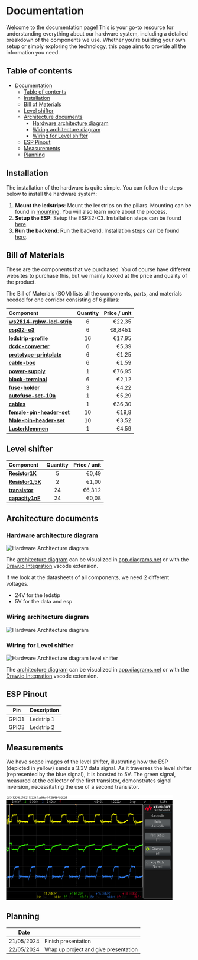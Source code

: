 # Documentation

Welcome to the documentation page! This is your go-to resource for understanding everything about our hardware system, including a detailed breakdown of the components we use. Whether you're building your own setup or simply exploring the technology, this page aims to provide all the information you need.

## Table of contents

- [Documentation](#documentation)
  - [Table of contents](#table-of-contents)
  - [Installation](#installation)
  - [Bill of Materials](#bill-of-materials)
  - [Level shifter](#level-shifter)
  - [Architecture documents](#architecture-documents)
    - [Hardware architecture diagram](#hardware-architecture-diagram)
    - [Wiring architecture diagram](#wiring-architecture-diagram)
    - [Wiring for Level shifter](#wiring-for-level-shifter)
  - [ESP Pinout](#esp-pinout)
  - [Measurements](#measurements)
  - [Planning](#planning)

## Installation

The installation of the hardware is quite simple. You can follow the steps below to install the hardware system:

1. **Mount the ledstrips**: Mount the ledstrips on the pillars. Mounting can be found in [mounting](./mounting/). You will also learn more about the process.
2. **Setup the ESP**: Setup the ESP32-C3. Installation steps can be found [here](./ESP_SETUP.md).
3. **Run the backend**: Run the backend. Installation steps can be found [here](../Backend/README.md#installation).

## Bill of Materials

These are the components that we purchased. You of course have different websites to purchase this, but we mainly looked at the price and quality of the product.

The Bill of Materials (BOM) lists all the components, parts, and materials needed for one corridor consisting of 6 pillars:

| Component                                                                                                                                                                                                                                                                                  | Quantity | Price / unit |
| :----------------------------------------------------------------------------------------------------------------------------------------------------------------------------------------------------------------------------------------------------------------------------------------- | :------: | -----------: |
| [**ws2814-rgbw-led-strip**](https://www.btf-lighting.com/products/ws2814-12v-24v-4-in-1-similar-sk6812-rgbw-pixels-addressable-ws2811-rgbww-rgbcw-5050-3pin-led-lights?variant=43463309459682)                                                                                             |    6     |       €22,35 |
| [**esp32-c3**](https://www.digikey.be/en/products/detail/espressif-systems/ESP32-C3-DEVKITM-1/13684315?s=N4IgTCBcDaIIwE4BsBWAtAUQMoAUDMYaAwnmgCIYBqA0gJIAqAsmnGgHJkgC6AvkA)                                                                                                                |    6     |      €8,8451 |
| [**ledstrip-profile**](https://www.ledshop-groenovatie.com/Aluminium-Profiel-LED-Strip-Opbouw-1,5m-Compleet-1)                                                                                                                                                                             |    16    |       €17,95 |
| [**dcdc-converter**](https://www.otronic.nl/nl/lm2596s-instelbare-step-down-4-40v-125-37v-met-onb.html)                                                                                                                                                                                    |    6     |        €5,39 |
| [**prototype-printplate**](https://www.otronic.nl/nl/experimenteer-prototyping-printplaat-7x9cm-groen.html)                                                                                                                                                                                |    6     |        €1,25 |
| [**cable-box**](https://www.allekabels.be/lasdoos/22371/3914218/aansluitdoos.html?mc=nl-be&gad_source=4&gclid=CjwKCAiAivGuBhBEEiwAWiFmYfwxxcCCo7jKSgO8jgDI1kcRSnMjFWVOvQXYugo6C8fBlBvdbIoQIxoCPRkQAvD_BwE)                                                                                 |    6     |        €1,59 |
| [**power-supply**](https://www.ledstripkoning.be/accessoires/adapters-12-en-24-volt/600w-24v-25a-professionele-voeding-voor-led-strips?gad_source=1&gclid=CjwKCAiAivGuBhBEEiwAWiFmYTggibyc4zfjcq7FT6RLFWak3v8JL1AJRPUxQzaCdWfI0lQoOlbzJBoCOJAQAvD_BwE)                                     |    1     |       €76,95 |
| [**block-terminal**](https://be.farnell.com/camdenboss/ctb0100-6/pcb-terminal-5mm-6p/dp/3378876)                                                                                                                                                                                           |    6     |        €2,12 |
| [**fuse-holder**](https://www.allekabels.be/zekeringen/1615/5715/standaard-zekeringhouder.html?lang=nl-be)                                                                                                                                                                                 |    3     |        €4,22 |
| [**autofuse-set-10a**](https://www.allekabels.be/zekeringen/1615/1067905/mini-autozekering-10-ampere.html)                                                                                                                                                                                 |    1     |        €5,29 |
| [**cables**](https://netstore.rexel.be/NS/servlet/be.rex.ns.cf.RexStartServlet?sessionreset=1)                                                                                                                                                                                             |    1     |       €36,30 |
| [**female-pin-header-set**](https://be.farnell.com/en-BE/harwin/m20-7822046/connector-receptacle-tht-2-54mm/dp/7991967?gad_source=1&gclid=CjwKCAiA_5WvBhBAEiwAZtCU72bh7TvcaRVvL1va6MB8IyMt07SbZYtpANeCO3Gfjd5bcRMUCOIMTRoCZ2kQAvD_BwE&CMP=KNC-GBE-SHOPPING-PMAX-Test1607&gross_price=true) |    10    |        €19,8 |
| [**Male-pin-header-set**](https://be.farnell.com/harwin/m20-9990846/connector-header-tht-2-54mm-8way/dp/1022257)                                                                                                                                                                           |    10    |        €3,52 |
| [**Lusterklemmen**](https://www.hubo.be/nl/p/profile-lusterklem-6mm-pvc-4-stuks/98445/)                                                                                                                                                                                                    |    1     |        €4,59 |

## Level shifter

| Component                                                                                                                  | Quantity | Price / unit |
| :------------------------------------------------------------------------------------------------------------------------- | :------: | -----------: |
| [**Resistor1K**](https://www.otronic.nl/nl/10x-weerstand-1k-ohm-1-4-watt-5.html)                                           |    5     |        €0,49 |
| [**Resistor1,5K**](https://www.kiwi-electronics.com/nl/weerstand-1-5k-ohm-1-4-watt-5-10-stuks-657)                         |    2     |        €1,00 |
| [**transistor**](https://be.farnell.com/on-semiconductor/bc547ctfr/transistor-bipol-npn-45v-to-92/dp/2453792?st=BC547CTFR) |    24    |       €6,312 |
| [**capacity1nF**](https://gigatek.be/nl/velleman-keramische-condensator-1nf--velvec1n0)                                    |    24    |        €0,08 |

## Architecture documents

### Hardware architecture diagram

<picture>
  <source
    srcset="./exports/HardwareArchitectureDiagram_dark.svg"
    media="(prefers-color-scheme: dark)"
  />
  <source
    srcset="./exports/HardwareArchitectureDiagram_light.svg"
    media="(prefers-color-scheme: light), (prefers-color-scheme: no-preference)"
  />
  <img alt="Hardware Architecture diagram" />
</picture>

The [architecture diagram](./ArchitectureDiagram.drawio) can be visualized in [app.diagrams.net](https://app.diagrams.net/) or with the [Draw.io Integration](https://marketplace.visualstudio.com/items?itemName=hediet.vscode-drawio) vscode extension.

If we look at the datasheets of all components, we need 2 different voltages.

- 24V for the ledstip
- 5V for the data and esp

### Wiring architecture diagram

<picture>
  <source
    srcset="./exports/Wiring-Wiring.drawio_Dark.svg"
    media="(prefers-color-scheme: dark)"
  />
  <source
    srcset="./exports/Wiring-Wiring.drawio_Light.svg"
    media="(prefers-color-scheme: light), (prefers-color-scheme: no-preference)"
  />
  <img alt="Hardware Architecture diagram" />
</picture>

### Wiring for Level shifter

<picture>
  <source
    srcset="./exports/Wiring-Level-Shifter.drawio_Dark.svg"
    media="(prefers-color-scheme: dark)"
  />
  <source
    srcset="./exports/Wiring-Level-Shifter.drawio_Light.svg"
    media="(prefers-color-scheme: light), (prefers-color-scheme: no-preference)"
  />
  <img alt="Hardware Architecture diagram level shifter" />
</picture>

The [architecture diagram](./ArchitectureDiagram.drawio) can be visualized in [app.diagrams.net](https://app.diagrams.net/) or with the [Draw.io Integration](https://marketplace.visualstudio.com/items?itemName=hediet.vscode-drawio) vscode extension.

## ESP Pinout

|  Pin  | Description |
| :---: | ----------- |
| GPIO1 | Ledstrip 1  |
| GPIO3 | Ledstrip 2  |

## Measurements

We have scope images of the level shifter, illustrating how the ESP (depicted in yellow) sends a 3.3V data signal. As it traverses the level shifter (represented by the blue signal), it is boosted to 5V. The green signal, measured at the collector of the first transistor, demonstrates signal inversion, necessitating the use of a second transistor.

<img src="./images/scope_level_shifter.png" alt="Level Shifter" width="450">

## Planning

| Date       |                                       |
| ---------- | ------------------------------------- |
| 21/05/2024 | Finish presentation                   |
| 22/05/2024 | Wrap up project and give presentation |
